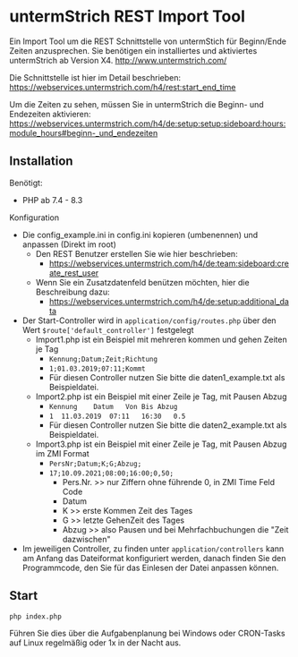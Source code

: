 untermStrich REST Import Tool
=============================

Ein Import Tool um die REST Schnittstelle von untermStich für Beginn/Ende Zeiten anzusprechen.
Sie benötigen ein installiertes und aktiviertes untermStrich ab Version X4.
http://www.untermstrich.com/

Die Schnittstelle ist hier im Detail beschrieben:
https://webservices.untermstrich.com/h4/rest:start_end_time

Um die Zeiten zu sehen, müssen Sie in untermStrich die Beginn- und Endezeiten aktivieren:
https://webservices.untermstrich.com/h4/de:setup:setup:sideboard:hours:module_hours#beginn-_und_endezeiten

Installation
------------

Benötigt:

  * PHP ab 7.4 - 8.3

Konfiguration

  * Die config_example.ini in config.ini kopieren (umbenennen) und anpassen (Direkt im root)
    * Den REST Benutzer erstellen Sie wie hier beschrieben:
      * https://webservices.untermstrich.com/h4/de:team:sideboard:create_rest_user
    * Wenn Sie ein Zusatzdatenfeld benützen möchten, hier die Beschreibung dazu:
      * https://webservices.untermstrich.com/h4/de:setup:additional_data
  * Der Start-Controller wird in `application/config/routes.php` über den Wert `$route['default_controller']` festgelegt
    * Import1.php ist ein Beispiel mit mehreren kommen und gehen Zeiten je Tag
      * `Kennung;Datum;Zeit;Richtung`
      * `1;01.03.2019;07:11;Kommt`
      * Für diesen Controller nutzen Sie bitte die daten1_example.txt als Beispieldatei.
    * Import2.php ist ein Beispiel mit einer Zeile je Tag, mit Pausen Abzug
      * `Kennung	Datum	Von	Bis	Abzug`
      * `1	11.03.2019	07:11	16:30	0.5`
      * Für diesen Controller nutzen Sie bitte die daten2_example.txt als Beispieldatei.
    * Import3.php ist ein Beispiel mit einer Zeile je Tag, mit Pausen Abzug im ZMI Format
      * `PersNr;Datum;K;G;Abzug;`
      * `17;10.09.2021;08:00;16:00;0,50;`
        * Pers.Nr.      >>  nur Ziffern ohne führende 0, in ZMI Time Feld Code
        * Datum
        * K               >> erste Kommen Zeit des Tages
        * G               >> letzte GehenZeit des Tages
        * Abzug        >> also Pausen und bei Mehrfachbuchungen die "Zeit dazwischen"
  * Im jeweiligen Controller, zu finden unter `application/controllers` kann am Anfang das Dateiformat konfiguriert werden,
    danach finden Sie den Programmcode, den Sie für das Einlesen der Datei anpassen können.

Start
-----

    php index.php

Führen Sie dies über die Aufgabenplanung bei Windows oder CRON-Tasks auf Linux regelmäßig oder 1x in der Nacht aus.
